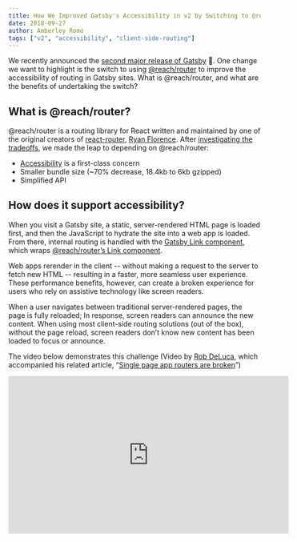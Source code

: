 ```yaml
---
title: How We Improved Gatsby's Accessibility in v2 by Switching to @reach/Router
date: 2018-09-27
author: Amberley Romo
tags: ["v2", "accessibility", "client-side-routing"]
---
```


We recently announced the [second major release of Gatsby](/blog/2018-09-17-gatsby-v2/) 🚀. One change we want to highlight is the switch to using [@reach/router](https://reach.tech/router) to improve the accessibility of routing in Gatsby sites. What is @reach/router, and what are the benefits of undertaking the switch?

## What is @reach/router?

@reach/router is a routing library for React written and maintained by one of the original creators of [react-router](https://github.com/ReactTraining/react-router), [Ryan Florence](https://twitter.com/ryanflorence). After [investigating the tradeoffs](https://github.com/gatsbyjs/gatsby/issues/5656), we made the leap to depending on @reach/router:

- [Accessibility](https://reach.tech/router/accessibility) is a first-class concern
- Smaller bundle size (~70% decrease, 18.4kb to 6kb gzipped)
- Simplified API

## How does it support accessibility?

When you visit a Gatsby site, a static, server-rendered HTML page is loaded first, and then the JavaScript to hydrate the site into a web app is loaded. From there, internal routing is handled with the [Gatsby Link component](/docs/gatsby-link/), which wraps [@reach/router’s Link component](https://reach.tech/router/api/Link).

Web apps rerender in the client -- without making a request to the server to fetch new HTML -- resulting in a faster, more seamless user experience. These performance benefits, however, can create a broken experience for users who rely on assistive technology like screen readers.

When a user navigates between traditional server-rendered pages, the page is fully reloaded; In response, screen readers can announce the new content. When using most client-side routing solutions (out of the box), without the page reload, screen readers don’t know new content has been loaded to focus or announce.

The video below demonstrates this challenge (Video by [Rob DeLuca](https://twitter.com/robdel12), which accompanied his related article, “[Single page app routers are broken](https://medium.com/@robdel12/single-page-apps-routers-are-broken-255daa310cf)”)

<iframe
  width="560"
  height="315"
  src="https://www.youtube.com/embed/NKTdNv8JpuM?rel=0"
  frameborder="0"
  allow="autoplay; encrypted-media"
  allowfullscreen
  title="YouTube: (React) Disqus router"
/>

A primary focus (no pun intended) of @reach/router is to manage focus in client-side routing, out of the box, lifting the onus from devs to manage it from scratch. From the @reach/router documentation:

<Pullquote>
  Whenever the content of a page changes in response to a user interaction, the
  focus should be moved to that content; otherwise, users on assistive devices
  have to search around the page to find what changed–yuck! Without the help of
  a router, managing focus on route transitions requires a lot effort and
  knowledge on your part.
</Pullquote>

<Pullquote>
  Reach Router provides out-of-the-box focus management so your apps are
  significantly more accessible without you breaking a sweat.
</Pullquote>

<Pullquote>
  When the location changes, the top-most part of your application that changed
  is identified and focus is moved to it. Assistive devices then announce to the
  user the group of elements they are now focused on, similarly to how it works
  when they load up a page for the first time.
</Pullquote>

The video below demonstrates this focus management:

<blockquote class="twitter-tweet" data-conversation="none" data-lang="en">
  <p lang="en" dir="ltr">
    Check out that focus management 😍
    <br />
    <br />
    The same code that makes this possible is what makes relative links and embedded
    routers possible too. <a href="https://t.co/DjqveMfspA">
      pic.twitter.com/DjqveMfspA
    </a>
  </p>
  &mdash; Ryan Florence (@ryanflorence) <a href="https://twitter.com/ryanflorence/status/1002219535921889281?ref_src=twsrc%5Etfw">May 31, 2018</a>
</blockquote>

In terms of the development experience with Gatsby, this change is mostly under the hood, folded into the implementation of the Gatsby Link component. In terms of usability, accessibility by default is a win for everyone 🙌🏻.

## Migrating from v1 ➡️ v2

For most sites, migrating from v1 to v2 shouldn’t be too painful, but there are a few instances you might want to be aware of. Check out the [v2 migration guide](/docs/migrating-from-v1-to-v2/#migrate-from-react-router-to-reachrouter) for details.

## TLDR;

[Smaller package + better accessibility + simplified APIs](https://github.com/gatsbyjs/gatsby/pull/6918) 👍

We look forward to continuing to work actively with Ryan!

<blockquote class="twitter-tweet" data-lang="en">
  <p lang="en" dir="ltr">
    Reach Router is hitting the big time with{" "}
    <a href="https://twitter.com/gatsbyjs?ref_src=twsrc%5Etfw">@gatsbyjs</a>{" "}
    adopting it and Nike shipping a site with it{" "}
    <a href="https://t.co/fthOUQ1lJh">https://t.co/fthOUQ1lJh</a> :D
    <br />
    <br />
    I&#39;ll be spending all day Thursday fixing/adding stuff Gatsby needs. AND!
    Gatsby is sponsoring my time.
    <br />
    <br />
    Thanks{" "}
    <a href="https://twitter.com/kylemathews?ref_src=twsrc%5Etfw">
      @kylemathews
    </a>{" "}
    and the rest of the team 🙏🏽
  </p>
  &mdash; Ryan Florence (@ryanflorence) <a href="https://twitter.com/ryanflorence/status/1042117992140554241?ref_src=twsrc%5Etfw">September 18, 2018</a>
</blockquote>

Related Gatsby docs:

- [V2 Migration Guide](/docs/migrating-from-v1-to-v2/#migrate-from-react-router-to-reachrouter)
- [Gatsby Link API reference](/docs/gatsby-link/)
- [V2 announcement blog post](/blog/2018-09-17-gatsby-v2/)
- [Making your site accessible](/docs/making-your-site-accessible)

External references:

- [Single page app routers are broken](https://medium.com/@robdel12/single-page-apps-routers-are-broken-255daa310cf) by Rob DeLuca
- [@reach/router docs](https://reach.tech/router)
